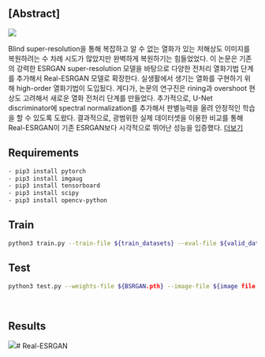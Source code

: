 ## [Abstract]

![](https://images.velog.io/images/heaseo/post/000c6fe2-227b-4ff3-930f-83a09fec26b3/Real-ESRGAN%20degradation.png)

Blind super-resolution을 통해 복잡하고 알 수 없는 열화가 있는 저해상도 이미지를 복원하려는 수 차례 시도가 많았지만 완벽하게 복원하기는 힘들었었다. 이 논문은 기존의 강력한 ESRGAN super-resolution 모델을 바탕으로 다양한 전처리 열화기법 단계를 추가해서 Real-ESRGAN 모델로 확장한다. 실생활에서 생기는 열화를 구현하기 위해 high-order 열화기법이 도입됬다. 게다가, 논문의 연구진은 rining과 overshoot 현상도 고려해서 새로운 열화 전처리 단계를 만들었다. 추가적으로, U-Net discriminator에 spectral normalization를 추가해서 판별능력을 올려 안정적인 학습을 할 수 있도록 도왔다. 결과적으로, 광범위한 실제 데이터셋을 이용한 비교를 통해 Real-ESRGAN이 기존 ESRGAN보다 시각적으로 뛰어난 성능을 입증했다. [더보기](https://velog.io/@heaseo/Real-ESRGAN-Training-Real-World-Blind-Super-Resolution-with-Pure-Synthetic-Data-해석)
<br>

## Requirements
``` bash
- pip3 install pytorch
- pip3 install imgaug
- pip3 install tensorboard
- pip3 install scipy
- pip3 install opencv-python
```

## Train
``` bash
python3 train.py --train-file ${train_datasets} --eval-file ${valid_datasets} --outputs-dir ${save_model_dir} --scale ${2 or 4} --resume-net ${BSRNet.pth}
```

## Test
``` bash
python3 test.py --weights-file ${BSRGAN.pth} --image-file ${image file path} --scale ${2 or 4}
```

<br>

## Results
![](https://images.velog.io/images/heaseo/post/1808c539-6646-4ca5-aede-7a3c08affd12/teaser.jpg)# Real-ESRGAN
